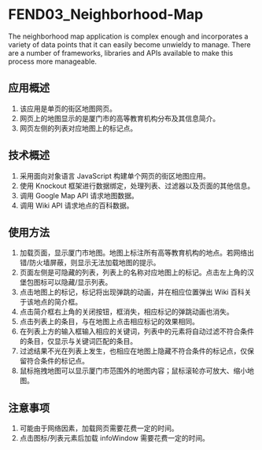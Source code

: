 # FEND03_Neighborhood-Map
The neighborhood map application is complex enough and incorporates a variety of data points that it can easily become unwieldy to manage. There are a number of frameworks, libraries and APIs available to make this process more manageable.

## 应用概述
1. 该应用是单页的街区地图网页。
2. 网页上的地图显示的是厦门市的高等教育机构分布及其信息简介。
3. 网页左侧的列表对应地图上的标记点。

## 技术概述
1. 采用面向对象语言 JavaScript 构建单个网页的街区地图应用。
2. 使用 Knockout 框架进行数据绑定，处理列表、过滤器以及页面的其他信息。
3. 调用 Google Map API 请求地图数据。
4. 调用 Wiki API 请求地点的百科数据。

## 使用方法
1. 加载页面，显示厦门市地图。地图上标注所有高等教育机构的地点。若网络出错/防火墙屏蔽，则显示无法加载地图的提示。
2. 页面左侧是可隐藏的列表，列表上的名称对应地图上的标记。点击左上角的汉堡包图标可以隐藏/显示列表。
3. 点击地图上的标记，标记将出现弹跳的动画，并在相应位置弹出 Wiki 百科关于该地点的简介框。
4. 点击简介框右上角的关闭按钮，框消失，相应标记的弹跳动画也消失。
5. 点击列表上的条目，与在地图上点击相应标记的效果相同。
6. 在列表上方的输入框输入相应的关键词，列表中的元素将自动过滤不符合条件的条目，仅显示与关键词匹配的条目。
7. 过滤结果不光在列表上发生，也相应在地图上隐藏不符合条件的标记点，仅保留符合条件的标记点。
8. 鼠标拖拽地图可以显示厦门市范围外的地图内容；鼠标滚轮亦可放大、缩小地图。

## 注意事项
1. 可能由于网络因素，加载网页需要花费一定的时间。
2. 点击图标/列表元素后加载 infoWindow 需要花费一定的时间。
